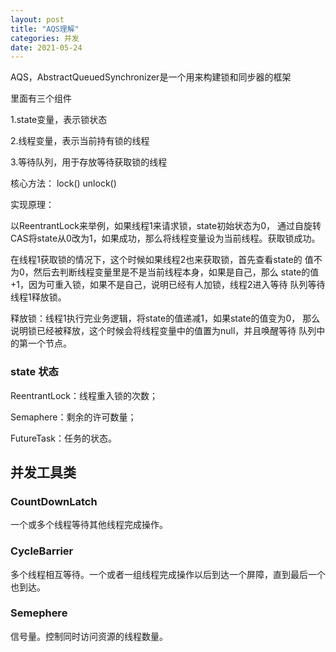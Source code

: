 ```yaml
---
layout: post
title: "AQS理解"
categories: 并发
date: 2021-05-24
---
```


AQS，AbstractQueuedSynchronizer是一个用来构建锁和同步器的框架

里面有三个组件

1.state变量，表示锁状态

2.线程变量，表示当前持有锁的线程

3.等待队列，用于存放等待获取锁的线程

核心方法：
lock()   unlock()

实现原理：

以ReentrantLock来举例，如果线程1来请求锁，state初始状态为0，
通过自旋转CAS将state从0改为1，如果成功，那么将线程变量设为当前线程。获取锁成功。

在线程1获取锁的情况下，这个时候如果线程2也来获取锁，首先查看state的
值不为0，然后去判断线程变量里是不是当前线程本身，如果是自己，那么
state的值+1，因为可重入锁，如果不是自己，说明已经有人加锁，线程2进入等待
队列等待线程1释放锁。

释放锁：线程1执行完业务逻辑，将state的值递减1，如果state的值变为0，
那么说明锁已经被释放，这个时候会将线程变量中的值置为null，并且唤醒等待
队列中的第一个节点。

### state 状态

ReentrantLock：线程重入锁的次数；

Semaphere：剩余的许可数量；

FutureTask：任务的状态。

## 并发工具类


### CountDownLatch
一个或多个线程等待其他线程完成操作。

### CycleBarrier
多个线程相互等待。一个或者一组线程完成操作以后到达一个屏障，直到最后一个也到达。

### Semephere
信号量。控制同时访问资源的线程数量。

